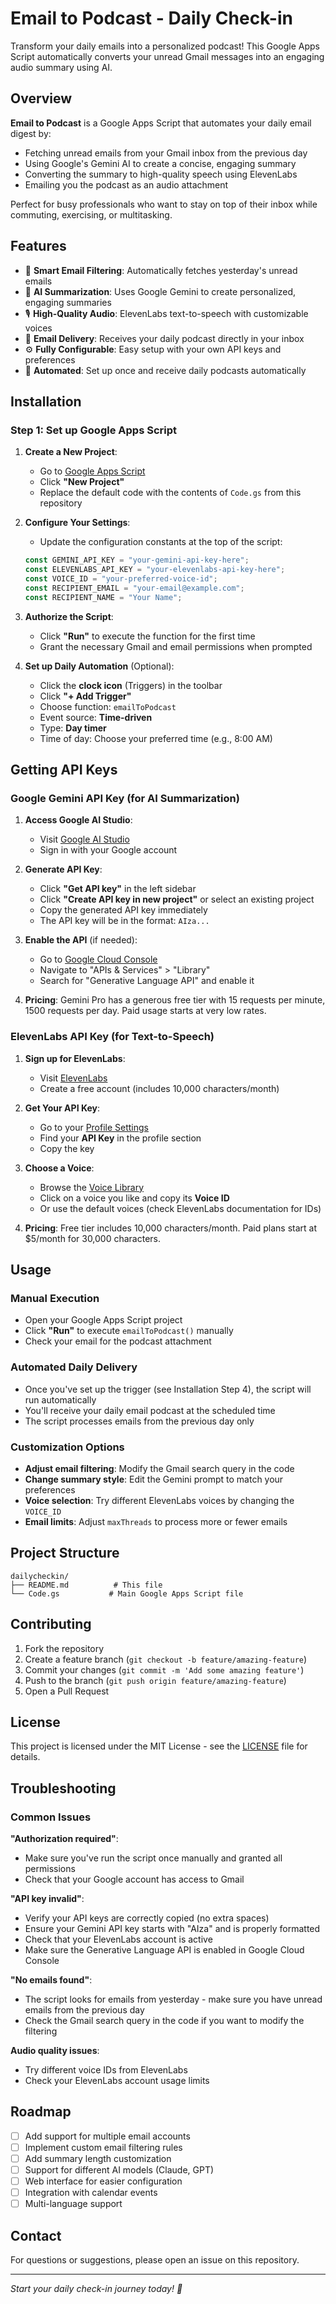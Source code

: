 # Email to Podcast - Daily Check-in

Transform your daily emails into a personalized podcast! This Google Apps Script automatically converts your unread Gmail messages into an engaging audio summary using AI.

## Overview

**Email to Podcast** is a Google Apps Script that automates your daily email digest by:
- Fetching unread emails from your Gmail inbox from the previous day
- Using Google's Gemini AI to create a concise, engaging summary
- Converting the summary to high-quality speech using ElevenLabs
- Emailing you the podcast as an audio attachment

Perfect for busy professionals who want to stay on top of their inbox while commuting, exercising, or multitasking.

## Features

- 📧 **Smart Email Filtering**: Automatically fetches yesterday's unread emails
- 🤖 **AI Summarization**: Uses Google Gemini to create personalized, engaging summaries
- 🎙️ **High-Quality Audio**: ElevenLabs text-to-speech with customizable voices
- 📱 **Email Delivery**: Receives your daily podcast directly in your inbox
- ⚙️ **Fully Configurable**: Easy setup with your own API keys and preferences
- 🔄 **Automated**: Set up once and receive daily podcasts automatically

## Installation

### Step 1: Set up Google Apps Script

1. **Create a New Project**:
   - Go to [Google Apps Script](https://script.google.com/)
   - Click **"New Project"**
   - Replace the default code with the contents of `Code.gs` from this repository

2. **Configure Your Settings**:
   - Update the configuration constants at the top of the script:
   ```javascript
   const GEMINI_API_KEY = "your-gemini-api-key-here";
   const ELEVENLABS_API_KEY = "your-elevenlabs-api-key-here";
   const VOICE_ID = "your-preferred-voice-id";
   const RECIPIENT_EMAIL = "your-email@example.com";
   const RECIPIENT_NAME = "Your Name";
   ```

3. **Authorize the Script**:
   - Click **"Run"** to execute the function for the first time
   - Grant the necessary Gmail and email permissions when prompted

4. **Set up Daily Automation** (Optional):
   - Click the **clock icon** (Triggers) in the toolbar
   - Click **"+ Add Trigger"**
   - Choose function: `emailToPodcast`
   - Event source: **Time-driven**
   - Type: **Day timer**
   - Time of day: Choose your preferred time (e.g., 8:00 AM)

## Getting API Keys

### Google Gemini API Key (for AI Summarization)

1. **Access Google AI Studio**:
   - Visit [Google AI Studio](https://aistudio.google.com/)
   - Sign in with your Google account

2. **Generate API Key**:
   - Click **"Get API key"** in the left sidebar
   - Click **"Create API key in new project"** or select an existing project
   - Copy the generated API key immediately
   - The API key will be in the format: `AIza...`

3. **Enable the API** (if needed):
   - Go to [Google Cloud Console](https://console.cloud.google.com/)
   - Navigate to "APIs & Services" > "Library"
   - Search for "Generative Language API" and enable it

4. **Pricing**: Gemini Pro has a generous free tier with 15 requests per minute, 1500 requests per day. Paid usage starts at very low rates.

### ElevenLabs API Key (for Text-to-Speech)

1. **Sign up for ElevenLabs**:
   - Visit [ElevenLabs](https://elevenlabs.io/)
   - Create a free account (includes 10,000 characters/month)

2. **Get Your API Key**:
   - Go to your [Profile Settings](https://elevenlabs.io/speech-synthesis)
   - Find your **API Key** in the profile section
   - Copy the key

3. **Choose a Voice**:
   - Browse the [Voice Library](https://elevenlabs.io/voice-library)
   - Click on a voice you like and copy its **Voice ID**
   - Or use the default voices (check ElevenLabs documentation for IDs)

4. **Pricing**: Free tier includes 10,000 characters/month. Paid plans start at $5/month for 30,000 characters.

## Usage

### Manual Execution
- Open your Google Apps Script project
- Click **"Run"** to execute `emailToPodcast()` manually
- Check your email for the podcast attachment

### Automated Daily Delivery
- Once you've set up the trigger (see Installation Step 4), the script will run automatically
- You'll receive your daily email podcast at the scheduled time
- The script processes emails from the previous day only

### Customization Options
- **Adjust email filtering**: Modify the Gmail search query in the code
- **Change summary style**: Edit the Gemini prompt to match your preferences
- **Voice selection**: Try different ElevenLabs voices by changing the `VOICE_ID`
- **Email limits**: Adjust `maxThreads` to process more or fewer emails

## Project Structure

```
dailycheckin/
├── README.md          # This file
└── Code.gs           # Main Google Apps Script file
```

## Contributing

1. Fork the repository
2. Create a feature branch (`git checkout -b feature/amazing-feature`)
3. Commit your changes (`git commit -m 'Add some amazing feature'`)
4. Push to the branch (`git push origin feature/amazing-feature`)
5. Open a Pull Request

## License

This project is licensed under the MIT License - see the [LICENSE](LICENSE) file for details.

## Troubleshooting

### Common Issues

**"Authorization required"**: 
- Make sure you've run the script once manually and granted all permissions
- Check that your Google account has access to Gmail

**"API key invalid"**:
- Verify your API keys are correctly copied (no extra spaces)
- Ensure your Gemini API key starts with "AIza" and is properly formatted
- Check that your ElevenLabs account is active
- Make sure the Generative Language API is enabled in Google Cloud Console

**"No emails found"**:
- The script looks for emails from yesterday - make sure you have unread emails from the previous day
- Check the Gmail search query in the code if you want to modify the filtering

**Audio quality issues**:
- Try different voice IDs from ElevenLabs
- Check your ElevenLabs account usage limits

## Roadmap

- [ ] Add support for multiple email accounts
- [ ] Implement custom email filtering rules
- [ ] Add summary length customization
- [ ] Support for different AI models (Claude, GPT)
- [ ] Web interface for easier configuration
- [ ] Integration with calendar events
- [ ] Multi-language support

## Contact

For questions or suggestions, please open an issue on this repository.

---

*Start your daily check-in journey today! 🚀*
